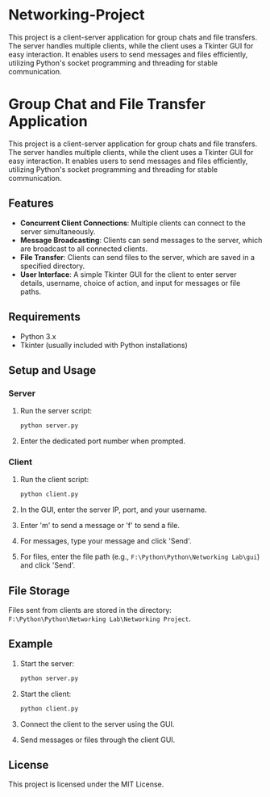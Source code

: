 # Networking-Project
This project is a client-server application for group chats and file transfers. The server handles multiple clients, while the client uses a Tkinter GUI for easy interaction. It enables users to send messages and files efficiently, utilizing Python's socket programming and threading for stable communication.


# Group Chat and File Transfer Application

This project is a client-server application for group chats and file transfers. The server handles multiple clients, while the client uses a Tkinter GUI for easy interaction. It enables users to send messages and files efficiently, utilizing Python's socket programming and threading for stable communication.

## Features

- **Concurrent Client Connections**: Multiple clients can connect to the server simultaneously.
- **Message Broadcasting**: Clients can send messages to the server, which are broadcast to all connected clients.
- **File Transfer**: Clients can send files to the server, which are saved in a specified directory.
- **User Interface**: A simple Tkinter GUI for the client to enter server details, username, choice of action, and input for messages or file paths.

## Requirements

- Python 3.x
- Tkinter (usually included with Python installations)

## Setup and Usage

### Server

1. Run the server script:
    ```bash
    python server.py
    ```

2. Enter the dedicated port number when prompted.

### Client

1. Run the client script:
    ```bash
    python client.py
    ```

2. In the GUI, enter the server IP, port, and your username.

3. Enter 'm' to send a message or 'f' to send a file.

4. For messages, type your message and click 'Send'.

5. For files, enter the file path (e.g., `F:\Python\Python\Networking Lab\gui`) and click 'Send'.

## File Storage

Files sent from clients are stored in the directory: `F:\Python\Python\Networking Lab\Networking Project`.

## Example

1. Start the server:
    ```bash
    python server.py
    ```

2. Start the client:
    ```bash
    python client.py
    ```

3. Connect the client to the server using the GUI.

4. Send messages or files through the client GUI.

## License

This project is licensed under the MIT License.
